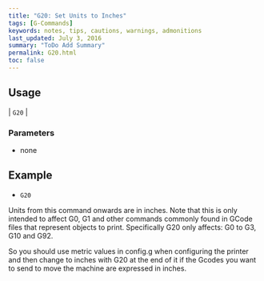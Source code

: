 ```yaml
---
title: "G20: Set Units to Inches" 
tags: [G-Commands]
keywords: notes, tips, cautions, warnings, admonitions
last_updated: July 3, 2016
summary: "ToDo Add Summary"
permalink: G20.html
toc: false
---
```



## Usage ##
| `G20` | 

### Parameters ###
+ none

## Example ##

+ `G20`

Units from this command onwards are in inches. Note that this is only intended to affect G0, G1 and other commands commonly found in GCode files that represent objects to print. Specifically G20 only affects: G0 to G3, G10 and G92.

So you should use metric values in config.g when configuring the printer and then change to inches with G20 at the end of it if the Gcodes you want to send to move the machine are expressed in inches.

